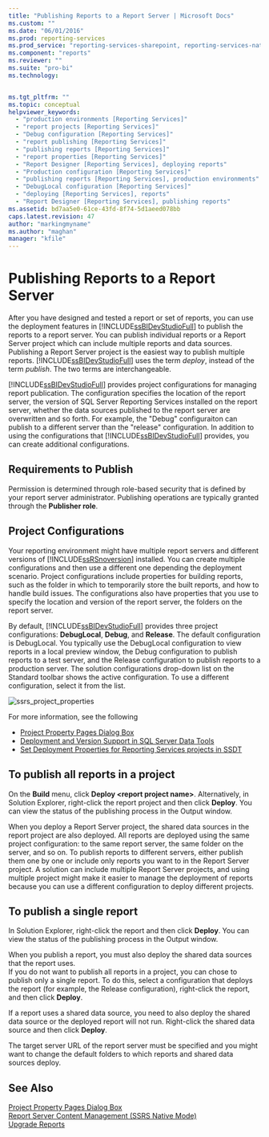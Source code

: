 ```yaml
---
title: "Publishing Reports to a Report Server | Microsoft Docs"
ms.custom: ""
ms.date: "06/01/2016"
ms.prod: reporting-services
ms.prod_service: "reporting-services-sharepoint, reporting-services-native"
ms.component: "reports"
ms.reviewer: ""
ms.suite: "pro-bi"
ms.technology: 


ms.tgt_pltfrm: ""
ms.topic: conceptual
helpviewer_keywords: 
  - "production environments [Reporting Services]"
  - "report projects [Reporting Services]"
  - "Debug configuration [Reporting Services]"
  - "report publishing [Reporting Services]"
  - "publishing reports [Reporting Services]"
  - "report properties [Reporting Services]"
  - "Report Designer [Reporting Services], deploying reports"
  - "Production configuration [Reporting Services]"
  - "publishing reports [Reporting Services], production environments"
  - "DebugLocal configuration [Reporting Services]"
  - "deploying [Reporting Services], reports"
  - "Report Designer [Reporting Services], publishing reports"
ms.assetid: bd7aa5e0-61ce-43fd-8f74-5d1aeed078bb
caps.latest.revision: 47
author: "markingmyname"
ms.author: "maghan"
manager: "kfile"
---
```

# Publishing Reports to a Report Server
  After you have designed and tested a report or set of reports, you can use the deployment features in [!INCLUDE[ssBIDevStudioFull](../../includes/ssbidevstudiofull-md.md)] to publish the reports to a report server. You can publish individual reports or a Report Server project which can include multiple reports and data sources. Publishing a Report Server project is the easiest way to publish multiple reports. [!INCLUDE[ssBIDevStudioFull](../../includes/ssbidevstudiofull-md.md)] uses the term *deploy*, instead of the term *publish*. The two terms are interchangeable.  
  
 [!INCLUDE[ssBIDevStudioFull](../../includes/ssbidevstudiofull-md.md)] provides project configurations for managing report publication. The configuration specifies the location of the report server, the version of SQL Server Reporting Services installed on the report server, whether the data sources published to the report server are overwritten and so forth. For example, the "Debug" configuraiton can publish to a different server than the "release" configuration. In addition to using the configurations that [!INCLUDE[ssBIDevStudioFull](../../includes/ssbidevstudiofull-md.md)] provides, you can create additional configurations.  
 
## Requirements to Publish
Permission is determined through role-based security that is defined by your report server administrator. Publishing operations are typically granted through the **Publisher role**.  
  
## Project Configurations  
 Your reporting environment might have multiple report servers and different versions of [!INCLUDE[ssRSnoversion](../../includes/ssrsnoversion-md.md)] installed. You can create multiple configurations and then use a different one depending the deployment scenario. Project configurations include properties for building reports, such as the folder in which to temporarily store the built reports, and how to handle build issues. The configurations also have properties that you use to specify the location and version of the report server, the folders on the report server.  
  
 By default, [!INCLUDE[ssBIDevStudioFull](../../includes/ssbidevstudiofull-md.md)] provides three project configurations: **DebugLocal**, **Debug**, and **Release**. The default configuration is DebugLocal. You typically use the DebugLocal configuration to view reports in a local preview window, the Debug configuration to publish reports to a test server, and the Release configuration to publish reports to a production server. The solution configurations drop-down list on the Standard toolbar shows the active configuration. To use a different configuration, select it from the list.  
  
 ![ssrs_project_properties](../../reporting-services/reports/media/ssrs-project-properties.png) 
  
 For more information, see the following
 + [Project Property Pages Dialog Box](../../reporting-services/tools/project-property-pages-dialog-box.md)
 + [Deployment and Version Support in SQL Server Data Tools](../../reporting-services/tools/deployment-and-version-support-in-sql-server-data-tools-ssrs.md)
 + [Set Deployment Properties for Reporting Services projects in SSDT](../../reporting-services/tools/set-deployment-properties-reporting-services.md)
  
## To publish all reports in a project  
  
On the **Build** menu, click **Deploy \<report project name>**. Alternatively, in Solution Explorer, right-click the report project and then click **Deploy**. You can view the status of the publishing process in the Output window.  
  
When you deploy a Report Server project, the shared data sources in the report project are also deployed. All reports are deployed using the same project configuration: to the same report server, the same folder on the server, and so on. To publish reports to different servers, either publish them one by one or include only reports you want to in the Report Server project. A solution can include multiple Report Server projects, and using multiple project might make it easier to manage the deployment of reports because you can use a different configuration to deploy different projects. 
  
## To publish a single report  
  
In Solution Explorer, right-click the report and then click **Deploy**. You can view the status of the publishing process in the Output window.  
  
 When you publish a report, you must also deploy the shared data sources that the report uses.   
 If you do not want to publish all reports in a project, you can chose to publish only a single report. To do this, select a configuration that deploys the report (for example, the Release configuration), right-click the report, and then click **Deploy**.  
  
 If a report uses a shared data source, you need to also deploy the shared data source or the deployed report will not run. Right-click the shared data source and then click **Deploy**.  
  
 The target server URL of the report server must be specified and you might want to change the default folders to which reports and shared data sources deploy.  

  
## See Also  
 [Project Property Pages Dialog Box](../../reporting-services/tools/project-property-pages-dialog-box.md)   
 [Report Server Content Management &#40;SSRS Native Mode&#41;](../../reporting-services/report-server/report-server-content-management-ssrs-native-mode.md)   
 [Upgrade Reports](../../reporting-services/install-windows/upgrade-reports.md)  
  
  
